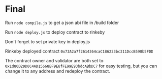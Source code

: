 # Final

Run `node compile.js` to get a json abi file in /build folder

Run `node deploy.js` to deploy contract to rinkeby

Don't forget to set private key in deploy.js

Rinkeby deployed contract `0x73A2a7f2614364caC1B6223bc311DccB598b5FDD`

The contract owner and validator are both set to `0x1d80D29D0C4AD15668BF9E8fFE99E93bdcABbDC7` for easy testing, but you can change it to any address and redeploy the contract.
